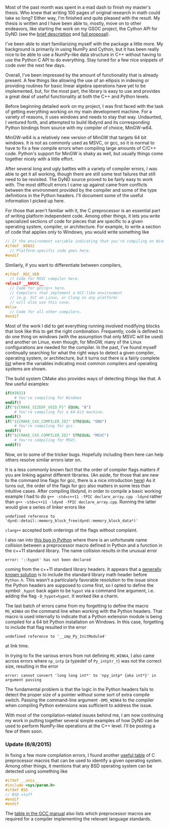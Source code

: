 <!-- 
.. title: First Impressions And Overcoming Compilation Errors
.. slug: first-impressions-and-overcoming-compilation-errors
.. date: 2015-05-21 22:23:11 UTC-06:00
.. tags: 
.. category: 
.. link: 
.. description: 
.. type: text
-->

Most of the past month was spent in a mad dash to finish my master's thesis.
Who knew that writing 100 pages of original research in math could take so long?
Either way, I'm finished and quite pleased with the result.
My thesis is written and I have been able to, mostly, move on to other endeavors, like starting the work on my GSOC project, the Cython API for DyND (see the [brief description](https://www.google-melange.com/gsoc/project/details/google/gsoc2015/iandh/5707702298738688) and [full proposal](https://github.com/numfocus/gsoc/blob/master/2015/proposals/ian-henriksen.md)).

I've been able to start familiarizing myself with the package a little more.
My background is primarily in using NumPy and Cython, but it has been really nice to be able to use a NumPy-like data structure in C++ without having to use the Python C API to do everything.
Stay tuned for a few nice snippets of code over the next few days.

Overall, I've been impressed by the amount of functionality that is already present.
A few things like allowing the use of an ellipsis in indexing or providing routines for basic linear algebra operations have yet to be implemented, but, for the most part, the library is easy to use and provides a great deal of useful functionality at both the C++ and Python levels.

Before beginning detailed work on my project, I was first faced with the task of getting everything working on my main development machine.
For a variety of reasons, it uses windows and needs to stay that way.
Undaunted, I ventured forth, and attempted to build libdynd and its corresponding Python bindings from source with my compiler of choice, MinGW-w64.

MinGW-w64 is a relatively new version of MinGW that targets 64 bit windows.
It is not as commonly used as MSVC, or gcc, so it is normal to have to fix a few compile errors when compiling large amounts of C/C++ code.
Python's support for MinGW is shaky as well, but usually things come together nicely with a little effort.

After several long and ugly battles with a variety of compiler errors, I was able to get it all working, though there are still some test failures that still need to be revisited.
The DyND source proved to be fairly easy to work with.
The most difficult errors I came up against came from conflicts between the environment provided by the compiler and some of the type definitions in the Python headers.
I'll document some of the useful information I picked up here.

For those that aren't familiar with it, the C preprocessor is an essential part of writing platform independent code.
Among other things, it lets you write specialized sections of code for pieces that are specific to a given operating system, compiler, or architecture.
For example, to write a section of code that applies only to Windows, you would write something like

```C++
// If the environment variable indicating that you're compiling on Windows is defined
#ifdef _WIN32
  // Platform-specific code goes here.
#endif
```
Similarly, if you want to differentiate between compilers,
```C++
#ifdef _MSC_VER
  // Code for MSVC compiler here.
#elseif __GNUCC__
  // Code for gcc/g++ here.
  // Compilers that implement a GCC-like environment
  // (e.g. ICC on Linux, or Clang on any platform)
  // will also use this case.
#else
  // Code for all other compilers.
#endif
```
Most of the work I did to get everything running involved modifying blocks that look like this to get the right combination.
Frequently, code is defined to do one thing on windows (with the assumption that only MSVC will be used) and another on Linux, even though, for MinGW, many of the Linux configurations are needed for the compiler.
In the past, I've found myself continually searching for what the right ways to detect a given compiler, operating system, or architecture, but it turns out there is a fairly complete [list](http://sourceforge.net/p/predef/wiki/Home/) where the variables indicating most common compilers and operating systems are shown.

The build system CMake also provides ways of detecting things like that.
A few useful examples:

```cmake
if(WIN32)
    # You're compiling for Windows
endif()
if("${CMAKE_SIZEOF_VOID_P}" EQUAL "8")
    # You're compiling for a 64-bit machine.
endif()
if("${CMAKE_CXX_COMPILER_ID}" STREQUAL "GNU")
    # You're compiling for gcc.
endif()
if("${CMAKE_CXX_COMPILER_ID}" STREQUAL "MSVC")
    # You're compiling for MSVC.
endif()
```

Now, on to some of the tricker bugs.
Hopefully including them here can help others resolve similar errors later on.

It is a less commonly known fact that the order of compiler flags matters if you are linking against different libraries.
(An aside, for those that are new to the command line flags for gcc, there is a nice introduction [here](http://www.rapidtables.com/code/linux/gcc.htm))
As it turns out, the order of the flags for gcc also matters in some less than intuitive cases.
After compiling libdynd, in order to compile a basic working example I had to do `g++ -std=c++11 -fPIC declare_array.cpp -ldynd` rather than `g++ -std=c++11 -ldynd -fPIC declare_array.cpp`.
Running the latter would give a series of linker errors like
```
undefined reference to 'dynd::detail::memory_block_free(dynd::memory_block_data*)'
```
`clang++` accepted both orderings of the flags without complaint.

I also ran into [this bug in Python](http://bugs.python.org/issue11566) where there is an unfortunate name collision between a preprocessor macro defined in Python and a function in the c++11 standard library.
The name collision results in the unusual error
```
error: '::hypot' has not been declared
```
coming from the c++11 standard library headers.
It appears that a [generally known solution](http://stackoverflow.com/a/12124708/1935144) is to include the standard library math header before `Python.h`.
This wasn't a particularly favorable resolution to the issue since the Python headers are supposed to come first, so I opted to define the symbol `_hypot` back again to be `hypot` via a command line argument, i.e. adding the flag `-D_hypot=hypot`.
It worked like a charm.

The last batch of errors came from my forgetting to define the macro `MS_WIN64` on the command line when working with the Python headers.
That macro is used internally to indicate that a Python extension module is being compiled for a 64 bit Python installation on Windows.
In this case, forgetting to include that flag resulted in the error
```
undefined reference to '__imp_Py_InitModule4'
```
at link time.

In trying to fix the various errors from not defining `MS_WIN64`, I also came across errors where `np_intp` (a typedef of `Py_intptr_t`) was not the correct size, resulting in the error
```
error: cannot convert 'long long int*' to 'npy_intp* {aka int*}' in argument passing
```
The fundamental problem is that the logic in the Python headers fails to detect the proper size of a pointer without some sort of extra compile switch.
Passing the command-line argument `-DMS_WIN64` to the compiler when compiling Python extensions was sufficient to address the issue.

With most of the compilation-related issues behind me, I am now continuing my work in putting together several simple examples of how DyND can be used to perform NumPy-like operations at the C++ level.
I'll be posting a few of them soon.

### Update (6/8/2015)
In fixing a few more compilation errors, I found another [useful table](http://nadeausoftware.com/articles/2012/01/c_c_tip_how_use_compiler_predefined_macros_detect_operating_system) of C preprocessor macros that can be used to identify a given operating system.
Among other things, it mentions that any BSD operating system can be detected using something like
```C++
#ifdef __unix__
#include <sys/param.h>
#ifdef BSD
// BSD stuff
#endif
#endif
```
The [table in the GCC manual](https://gcc.gnu.org/onlinedocs/cpp/Standard-Predefined-Macros.html#Standard-Predefined-Macros) also lists which preprocessor macros are required for a compiler implementing the relevant language standards.
